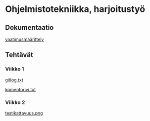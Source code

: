 # Ohjelmistotekniikka, harjoitustyö

## Dokumentaatio

[vaatimusmäärittely](https://github.com/omacode/ot-harjoitustyo/blob/master/dokumentointi/vaatimusmaarittely.md)

## Tehtävät

### Viikko 1

[gitlog.txt](https://github.com/omacode/ot-harjoitustyo/blob/master/laskarit/viikko1/gitlog.txt)

[komentorivi.txt](https://github.com/omacode/ot-harjoitustyo/blob/master/laskarit/viikko1/komentorivi.txt)

### Viikko 2

[testikattavuus.png](https://github.com/omacode/ot-harjoitustyo/blob/master/laskarit/viikko2/testikattavuus.png)

